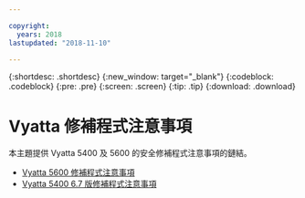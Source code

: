 ```yaml
---

copyright:
  years: 2018
lastupdated: "2018-11-10"

---
```


{:shortdesc: .shortdesc}
{:new_window: target="_blank"}
{:codeblock: .codeblock}
{:pre: .pre}
{:screen: .screen}
{:tip: .tip}
{:download: .download}


# Vyatta 修補程式注意事項

本主題提供 Vyatta 5400 及 5600 的安全修補程式注意事項的鏈結。

* [Vyatta 5600 修補程式注意事項](vyatta-5600-security-fixes.html)
* [Vyatta 5400 6.7 版修補程式注意事項](Vyatta-5400-Security-Fixes.html)
